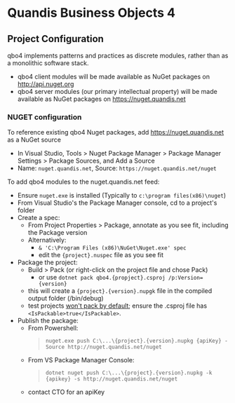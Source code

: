 # Quandis Business Objects 4

## Project Configuration

qbo4 implements patterns and practices as discrete modules, rather than as a monolithic software stack.

- qbo4 client modules will be made available as NuGet packages on http://api.nuget.org
- qbo4 server modules (our primary intellectual property) will be made available as NuGet packages on https://nuget.quandis.net


### NUGET configuration

To reference existing qbo4 Nuget packages, add https://nuget.quandis.net as a NuGet source 
- In Visual Studio, Tools > Nuget Package Manager > Package Manager Settings > Package Sources, and Add a Source
- Name: `nuget.quandis.net`, Source: `https://nuget.quandis.net/nuget`

To add qbo4 modules to the nuget.quandis.net feed:
- Ensure `nuget.exe` is installed (Typically to `c:\program files(x86)\nuget`)
- From Visual Studio's the Package Manager console, cd to a project's folder
- Create a spec: 
  - From Project Properties > Package, annotate as you see fit, including the Package version
  - Alternatively:
    - `& 'C:\Program Files (x86)\NuGet\Nuget.exe' spec`
    - edit the `{project}.nuspec` file as you see fit
- Package the project:
  - Build > Pack (or right-click on the project file and chose Pack)
    - or use `dotnet pack qbo4.{propject}.csproj /p:Version={version}`
  - this will create a `{project}.{version}.nupgk` file in the compiled output folder (/bin/debug)
  - test projects [won't pack by default](https://github.com/Microsoft/vstest/issues/380); ensure the .csproj file has `<IsPackable>true</IsPackable>`.
- Publish the package:
  - From Powershell:
    > ```nuget.exe push C:\...\{project}.{version}.nupkg {apiKey} -Source http://nuget.quandis.net/nuget```
  - From VS Package Manager Console:
    > ```dotnet nuget push C:\...\{project}.{version}.nupkg -k {apikey} -s http://nuget.quandis.net/nuget```
  - contact CTO for an apiKey


